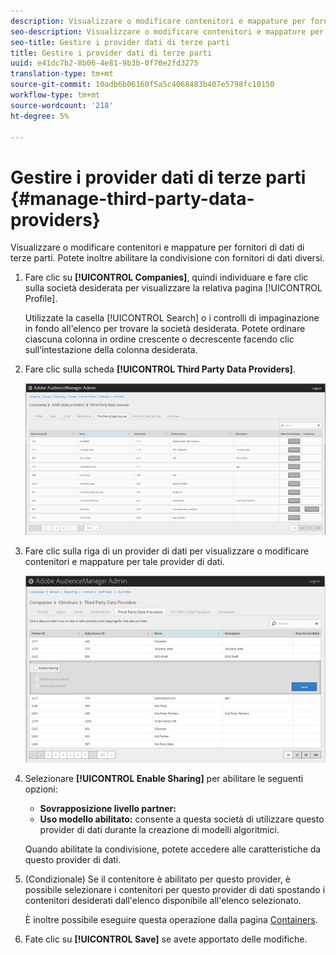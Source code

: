 ```yaml
---
description: Visualizzare o modificare contenitori e mappature per fornitori di dati di terze parti. Potete inoltre abilitare la condivisione con fornitori di dati diversi.
seo-description: Visualizzare o modificare contenitori e mappature per fornitori di dati di terze parti. Potete inoltre abilitare la condivisione con fornitori di dati diversi.
seo-title: Gestire i provider dati di terze parti
title: Gestire i provider dati di terze parti
uuid: e41dc7b2-8b06-4e81-9b3b-0f70e2fd3275
translation-type: tm+mt
source-git-commit: 10adb6b06160f5a5c4068483b407e5798fc10150
workflow-type: tm+mt
source-wordcount: '218'
ht-degree: 5%

---
```



# Gestire i provider dati di terze parti {#manage-third-party-data-providers}

Visualizzare o modificare contenitori e mappature per fornitori di dati di terze parti. Potete inoltre abilitare la condivisione con fornitori di dati diversi.

1. Fare clic su **[!UICONTROL Companies]**, quindi individuare e fare clic sulla società desiderata per visualizzare la relativa pagina [!UICONTROL Profile].

   Utilizzate la casella [!UICONTROL Search] o i controlli di impaginazione in fondo all&#39;elenco per trovare la società desiderata. Potete ordinare ciascuna colonna in ordine crescente o decrescente facendo clic sull’intestazione della colonna desiderata.
1. Fare clic sulla scheda **[!UICONTROL Third Party Data Providers]**.

   ![](assets/third_party_providers.png)

1. Fare clic sulla riga di un provider di dati per visualizzare o modificare contenitori e mappature per tale provider di dati.

   ![Risultato del passaggio](assets/third_party_providers_edit.png)

1. Selezionare **[!UICONTROL Enable Sharing]** per abilitare le seguenti opzioni:

   * **Sovrapposizione livello partner:**
   * **Uso modello abilitato:** consente a questa società di utilizzare questo provider di dati durante la creazione di modelli algoritmici.

   Quando abilitate la condivisione, potete accedere alle caratteristiche da questo provider di dati.

1. (Condizionale) Se il contenitore è abilitato per questo provider, è possibile selezionare i contenitori per questo provider di dati spostando i contenitori desiderati dall&#39;elenco disponibile all&#39;elenco selezionato.

   È inoltre possibile eseguire questa operazione dalla pagina [Containers](../companies/admin-manage-containers.md#task_61DB5CEECC5049DD8D059C642AC3F967).
1. Fate clic su **[!UICONTROL Save]** se avete apportato delle modifiche.